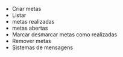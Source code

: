- Criar metas
- Listar 
 - metas realizadas
 - metas abertas
- Marcar desmarcar metas como realizadas
- Remover metas
- Sistemas de mensagens